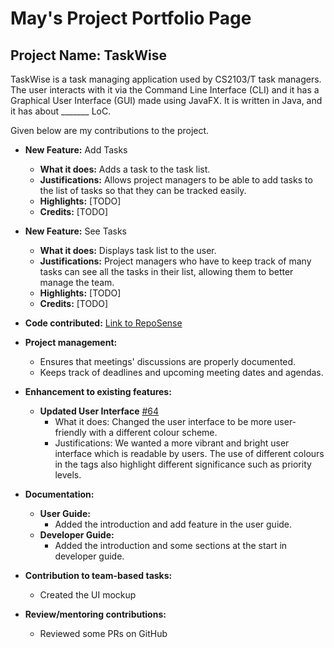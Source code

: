 # May's Project Portfolio Page

## Project Name: TaskWise
TaskWise is a task managing application used by CS2103/T task managers.
The user interacts with it via the Command Line Interface (CLI) and it has a Graphical User
Interface (GUI) made using JavaFX. It is written in Java, and it has about _______ LoC.

Given below are my contributions to the project.

* **New Feature:** Add Tasks
  * **What it does:** Adds a task to the task list.
  * **Justifications:** Allows project managers to be able to add tasks to the list of tasks so that they can
    be tracked easily.
  * **Highlights:** [TODO]
  * **Credits:** [TODO]


* **New Feature:** See Tasks
  * **What it does:** Displays task list to the user.
  * **Justifications:** Project managers who have to keep track of many tasks can see all the tasks in their list, 
    allowing them to better manage the team.
  * **Highlights:** [TODO]
  * **Credits:** [TODO]


* **Code contributed:** [Link to RepoSense](https://nus-cs2103-ay2324s1.github.io/tp-dashboard/?search=maypfv&sort=groupTitle&sortWithin=title&timeframe=commit&mergegroup=&groupSelect=groupByRepos&breakdown=true&checkedFileTypes=docs~functional-code~test-code&since=2023-09-22&tabOpen=true&tabType=authorship&tabAuthor=maypfv&tabRepo=AY2324S1-CS2103T-T17-1%2Ftp%5Bmaster%5D&authorshipIsMergeGroup=false&authorshipFileTypes=docs~functional-code~test-code&authorshipIsBinaryFileTypeChecked=false&authorshipIsIgnoredFilesChecked=false)

* **Project management:** 
  * Ensures that meetings' discussions are properly documented.
  * Keeps track of deadlines and upcoming meeting dates and agendas.


* **Enhancement to existing features:**
  * **Updated User Interface** [#64](https://github.com/AY2324S1-CS2103T-T17-1/tp/pull/64)
    * What it does: Changed the user interface to be more user-friendly with a different colour scheme.
    * Justifications: We wanted a more vibrant and bright user interface which is readable by users. The use of different 
      colours in the tags also highlight different significance such as priority levels.

* **Documentation:**
  * **User Guide:** 
    * Added the introduction and add feature in the user guide. 
  * **Developer Guide:** 
    * Added the introduction and some sections at the start in developer guide.
* **Contribution to team-based tasks:** 
  * Created the UI mockup
* **Review/mentoring contributions:**   
  * Reviewed some PRs on GitHub

